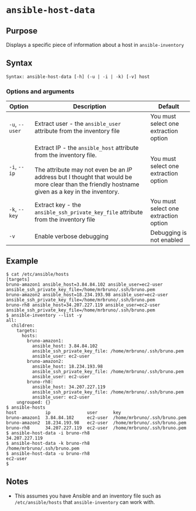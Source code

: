 # `ansible-host-data`

## Purpose
Displays a specific piece of information about a host in `ansible-inventory`

## Syntax
```
Syntax: ansible-host-data [-h] (-u | -i | -k) [-v] host
```

### Options and arguments
| Option | Description | Default |
| ------ | ----------- | ------- |
| `-u`, `--user` | Extract user - the `ansible_user` attribute from the inventory file | You must select one extraction option |
| `-i`, `--ip` | Extract IP - the `ansible_host` attribute from the inventory file.<br/><br/>The attribute may not even be an _IP_ address but I thought that would be more clear than the friendly hostname given as a key in the inventory. | You must select one extraction option |
| `-k`, `--key` | Extract key - the `ansible_ssh_private_key_file` attribute from the inventory file | You must select one extraction option |
|  `-v`  | Enable verbose debugging | Debugging is not enabled |

## Example

```
$ cat /etc/ansible/hosts
[targets]
bruno-amazon1 ansible_host=3.84.84.102 ansible_user=ec2-user ansible_ssh_private_key_file=/home/mrbruno/.ssh/bruno.pem
bruno-amazon2 ansible_host=18.234.193.98 ansible_user=ec2-user ansible_ssh_private_key_file=/home/mrbruno/.ssh/bruno.pem
bruno-rh8 ansible_host=34.207.227.119 ansible_user=ec2-user ansible_ssh_private_key_file=/home/mrbruno/.ssh/bruno.pem
$ ansible-inventory --list -y
all:
  children:
    targets:
      hosts:
        bruno-amazon1:
          ansible_host: 3.84.84.102
          ansible_ssh_private_key_file: /home/mrbruno/.ssh/bruno.pem
          ansible_user: ec2-user
        bruno-amazon2:
          ansible_host: 18.234.193.98
          ansible_ssh_private_key_file: /home/mrbruno/.ssh/bruno.pem
          ansible_user: ec2-user
        bruno-rh8:
          ansible_host: 34.207.227.119
          ansible_ssh_private_key_file: /home/mrbruno/.ssh/bruno.pem
          ansible_user: ec2-user
    ungrouped: {}
$ ansible-hosts
host           ip              user      key
bruno-amazon1  3.84.84.102     ec2-user  /home/mrbruno/.ssh/bruno.pem
bruno-amazon2  18.234.193.98   ec2-user  /home/mrbruno/.ssh/bruno.pem
bruno-rh8      34.207.227.119  ec2-user  /home/mrbruno/.ssh/bruno.pem
$ ansible-host-data -i bruno-rh8
34.207.227.119
$ ansible-host-data -k bruno-rh8
/home/mrbruno/.ssh/bruno.pem
$ ansible-host-data -u bruno-rh8
ec2-user
$
```

## Notes

- This assumes you have Ansible and an inventory file such as `/etc/ansible/hosts` that `ansible-inventory` can work with.
